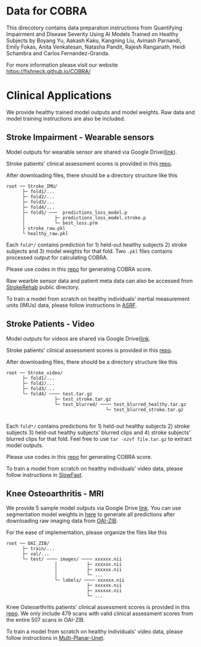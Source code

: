 # Data for COBRA

This direcotory contains data preparation instructions from Quantifying Impairment and Disease Severity Using AI Models Trained on Healthy Subjects by Boyang Yu, Aakash Kaku, Kangning Liu, Avinash Parnandi, Emily Fokas, Anita Venkatesan, Natasha Pandit, Rajesh Ranganath, Heidi Schambra and Carlos Fernandez-Granda. 

For more information please visit our website https://fishneck.github.io/COBRA/



# Clinical Applications

We provide healthy trained model outputs and model weights. Raw data and model training instructions are also be included. 

## Stroke Impairment - Wearable sensors 

Model outputs for wearable sensor are shared via Google Drive([link](https://drive.google.com/drive/folders/1YBgIZJhYRgd7IiChn7yWOsT6HCIKYPhl?usp=drive_link)). 

Stroke patients' clinical assessment scores is provided in this [repo](https://drive.google.com/drive/folders/1tbpq0z6C5aGIdJRrIuF_jAAoN8SWc3KZ?usp=drive_link).

After downloading files, there should be a directory structure like this

```tree
root ── Stroke_IMU/
      ├─ fold1/...
      ├─ fold2/...
      ├─ fold3/...
      ├─ fold4/...
      ├─ fold5/ ───  predictions_loss_model.p
      │           ├─ predictions_loss_model.stroke.p
      │           └─ best_loss.prm
      ├ stroke_raw.pkl
      └ healthy_raw.pkl
```

Each `fold*/` contains prediction for 1) held-out healthy subjects 2) stroke subjects and 3) model weights for that fold. Two `.pkl` files contains processed output for calculating COBRA.

Please use codes in this [repo](https://github.com/fishneck/COBRA/tree/main/models/stroke_IMU) for generating COBRA score.

Raw wearble sensor data and patient meta data can also be accessed from [StrokeRehab](https://simtk.org/projects/primseq) public directory.

To train a model from scratch on healthy individuals' inertial measurement units (IMUs) data, please follow instructions in [ASRF](https://github.com/yiskw713/asrf). 


## Stroke Patients - Video

Model outputs for videos are shared via Google Drive([link](https://drive.google.com/drive/folders/1tbpq0z6C5aGIdJRrIuF_jAAoN8SWc3KZ?usp=share_link). 

Stroke patients' clinical assessment scores is provided in this [repo](https://drive.google.com/drive/folders/1tbpq0z6C5aGIdJRrIuF_jAAoN8SWc3KZ?usp=drive_link).

After downloading files, there should be a directory structure like this

```tree
root ── Stroke_video/
      ├─ fold1/...
      ├─ fold2/...
      ├─ fold3/...
      └─ fold4/ ──── test.tar.gz
                  ├─ test_stroke.tar.gz
                  └─ test_blurred/ ──── test_blurred_healthy.tar.gz
                                     └─ test_blurred_stroke.tar.gz
      
```

Each `fold*/` contains predictions for 1) held-out healthy subjects 2) stroke subjects 3) held-out healthy subjects' blurred clips and 4) stroke subjects' blurred clips for that fold. Feel free to use `tar -xzvf file.tar.gz` to extract model outputs.

Please use codes in this [repo](https://github.com/fishneck/COBRA/tree/main/models/stroke_video) for generating COBRA score.

To train a model from scratch on healthy individuals' video data, please follow instructions in [SlowFast](https://github.com/facebookresearch/SlowFast). 


## Knee Osteoarthritis - MRI

We provide 5 sample model outputs via Google Drive [link](https://drive.google.com/drive/folders/1KK473GI1OF2U44euHYA9fVIxsYKoTZsW?usp=drive_link). You can use segmentation model weights in [here](https://drive.google.com/drive/folders/1cBWEblKSqg1uN88ZRWC7ikKmOLTYa-HC?usp=drive_link) to generate all predictions after downloading raw imaging data from [OAI-ZIB](https://pubdata.zib.de/).

For the ease of implementation, please organize the files like this

```tree
root ── OAI_ZIB/
      ├─ train/...
      ├─ val/...
      └─ test/ ──── images/ ──── xxxxxx.nii
                  │           ├─ xxxxxx.nii
                  │           ├─ xxxxxx.nii
                  │           └─ ...
                  └─ labels/ ──── xxxxxx.nii
                              ├─ xxxxxx.nii
                              ├─ xxxxxx.nii
                              └─ ...
```

Knee Osteoarthritis patients' clinical assessment scores is provided in this [repo](https://github.com/fishneck/COBRA/tree/main/data/kneeOA). We only include 479 scans with valid clinical assessment scores from the entire 507 scans in OAI-ZIB.





To train a model from scratch on healthy individuals' video data, please follow instructions in [Multi-Planar-Unet](https://github.com/perslev/MultiPlanarUNet).


